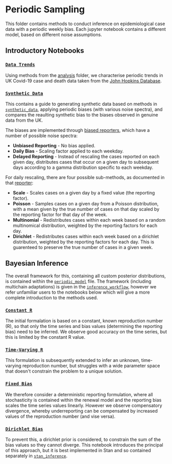 # Periodic Sampling

This folder contains methods to conduct inference on epidemiological case data with a periodic weekly bias. Each jupyter notebook contains a different model, based on different noise assumptions.

## Introductory Notebooks

### [`Data Trends`](data_trends.ipynb)

Using methods from the [analysis](analysis) folder, we characterise periodic trends in UK Covid-19 case and death data taken from the [John Hopkins Database](https://coronavirus.jhu.edu/about).

### [`Synthetic Data`](synthetic_data.ipynb)

This contains a guide to generating synthetic data based on methods in [`synthetic_data`](synthetic_data), applying periodic biases (with various noise spectra), and compares the reaulting synthetic bias to the biases observed in genuine data from the UK.

The biases are implemented through [biased reporters](synthetic_data/biased_reported.py), which have a number of possible noise spectra:
* **Unbiased Reporting** - No bias applied.
* **Daily Bias** - Scaling factor applied to each weekday.
* **Delayed Reporting** - Instead of rescaling the cases reported on each given day, distributes cases that occur on a given day to subsequent days according to a gamma distribution specific to each weekday.

For daily rescaling, there are four possible sub-methods, as documented in that [reporter](https://github.com/KCGallagher/periodic-sampling/blob/86ecaa72ddede59833d535042ea8d7e0d03bbe63/periodic_sampling/synthetic_data/biased_reporter.py#L63):
* **Scale** - Scales cases on a given day by a fixed value (the reporting factor).
* **Poisson** - Samples cases on a given day from a Poisson distribution, with a mean given by the true number of cases on that day scaled by the reporting factor for that day of the week.
* **Multinomial** - Redistributes cases within each week based on a random multinomical distribution, weighted by the reporting factors for each day.
* **Dirichlet** - Redistributes cases within each week based on a dirichlet distribution, weighted by the reporting factors for each day. This is guarenteed to preserve the true number of cases in a given week.

## Bayesian Inference

The overall framework for this, containing all custom posterior distributions, is contained within the [`periodic_model`](periodic_model.py) file. The framework (including multichain adaptations) is given in the [`inference_workflow`](inference_workflow.py), however we refer unfamiliar users to the notebooks below which will give a more complete introduction to the methods used.

### [`Constant R`](constant_R_sampler.ipynb)

The initial formalation is based on a constant, known reproduction number (R), so that only the time series and bias values (determining the reporting bias) need to be inferred. We observe good accuracy on the time series, but this is limited by the constant R value.

### [`Time-Varying R`](varying_Rt_sampler.ipynb)

This formulation is subsequently extended to infer an unknown, time-varying reproduction number, but struggles with a wide parameter space that doesn't constrain the problem to a unique solution.

### [`Fixed Bias`](fixed_bias_sampler.ipynb)

We therefore consider a deterministic reporting formulation, where all stochasticity is contained within the renewal model and the reporting bias scales the time series values linearly. However we observe compensatory divergence, whereby underreporting can be compensated by increased values of the reproduction number (and vise versa).

### [`Dirichlet Bias`](dirichlet_bias_sampler.ipynb)

To prevent this, a dirichlet prior is considered, to constrain the sum of the bias values so they cannot diverge. This notebook introduces the principal of this approach, but it is best implemented in Stan and so contained separately in [`stan_inference`](../stan_inference).
